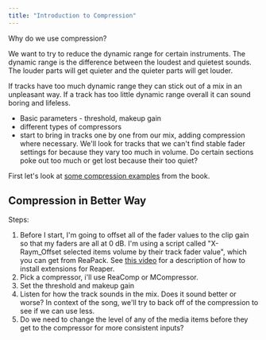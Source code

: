 ```yaml
---
title: "Introduction to Compression"
---
```


Why do we use compression?

We want to try to reduce the dynamic range for certain instruments. The dynamic range is the difference between the loudest and quietest sounds. The louder parts will get quieter and the quieter parts will get louder.

If tracks have too much dynamic range they can stick out of a mix in an unpleasant way. If a track has too little dynamic range overall it can sound boring and lifeless.

- Basic parameters - threshold, makeup gain
- different types of compressors
- start to bring in tracks one by one from our mix, adding compression where necessary. We'll look for tracks that we can't find stable fader settings for because they vary too much in volume. Do certain sections poke out too much or get lost because their too quiet?

First let's look at [some compression examples](https://cambridge-mt.com/ms/ch9/) from the book.

## Compression in Better Way

Steps:

1. Before I start, I'm going to offset all of the fader values to the clip gain so that my faders are all at 0 dB. I'm using a script called "X-Raym_Offset selected items volume by their track fader value", which you can get from ReaPack. See [this video](https://youtu.be/gVbMbqGSB7E?t=369) for a description of how to install extensions for Reaper.
2. Pick a compressor, i'll use ReaComp or MCompressor.
3. Set the threshold and makeup gain
4. Listen for how the track sounds in the mix. Does it sound better or worse? In context of the song, we'll try to back off of the compression to see if we can use less.
5. Do we need to change the level of any of the media items before they get to the compressor for more consistent inputs?

